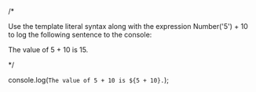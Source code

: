 /*

Use the template literal syntax along with the expression Number('5') + 10 to log the following sentence to the console:

The value of 5 + 10 is 15.

*/

console.log(`The value of 5 + 10 is ${5 + 10}.`);
